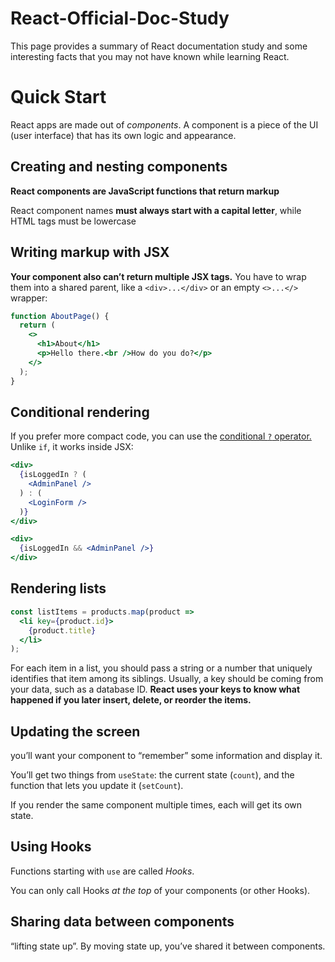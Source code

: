 # React-Official-Doc-Study
This page provides a summary of React documentation study and some interesting facts that you may not have known while learning React.
# Quick Start

React apps are made out of *components*. A component is a piece of the UI (user interface) that has its own logic and appearance.

## ****Creating and nesting components****

**React components are JavaScript functions that return markup**

React component names **must always start with a capital letter**, while HTML tags must be lowercase

## ****Writing markup with JSX****

**Your component also can’t return multiple JSX tags.** You have to wrap them into a shared parent, like a `<div>...</div>` or an empty `<>...</>` wrapper:

```jsx
function AboutPage() {
  return (
    <>
      <h1>About</h1>
      <p>Hello there.<br />How do you do?</p>
    </>
  );
}
```

## ****Conditional rendering****

If you prefer more compact code, you can use the [conditional `?` operator.](https://developer.mozilla.org/en-US/docs/Web/JavaScript/Reference/Operators/Conditional_Operator) Unlike `if`, it works inside JSX:

```jsx
<div>
  {isLoggedIn ? (
    <AdminPanel />
  ) : (
    <LoginForm />
  )}
</div>
```

```jsx
<div>
  {isLoggedIn && <AdminPanel />}
</div>
```

## ****Rendering lists****

```jsx
const listItems = products.map(product =>
  <li key={product.id}>
    {product.title}
  </li>
);
```

For each item in a list, you should pass a string or a number that uniquely identifies that item among its siblings. Usually, a key should be coming from your data, such as a database ID. **React uses your keys to know what happened if you later insert, delete, or reorder the items.**

## ****Updating the screen****

you’ll want your component to “remember” some information and display it.

You’ll get two things from `useState`: the current state (`count`), and the function that lets you update it (`setCount`).

If you render the same component multiple times, each will get its own state.

## ****Using Hooks****

Functions starting with `use` are called *Hooks*.

You can only call Hooks *at the top* of your components (or other Hooks).

## ****Sharing data between components****

“lifting state up”. By moving state up, you’ve shared it between components.
